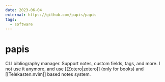 ```yaml
---
date: 2023-06-04
external: https://github.com/papis/papis
tags:
  - software
---
```


# papis

CLI bibliography manager. Support notes, custom fields, tags, and more. I not
use it anymore, and use [[Zotero|zotero]] (only for books) and
[[Telekasten.nvim]] based notes system.
